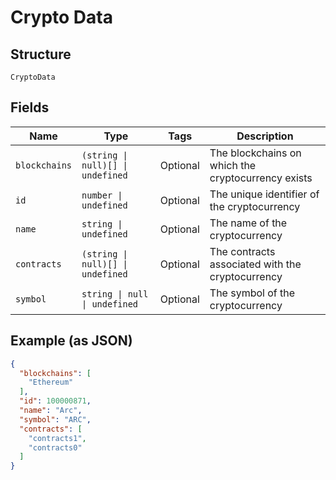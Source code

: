 
# Crypto Data

## Structure

`CryptoData`

## Fields

| Name | Type | Tags | Description |
|  --- | --- | --- | --- |
| `blockchains` | `(string \| null)[] \| undefined` | Optional | The blockchains on which the cryptocurrency exists |
| `id` | `number \| undefined` | Optional | The unique identifier of the cryptocurrency |
| `name` | `string \| undefined` | Optional | The name of the cryptocurrency |
| `contracts` | `(string \| null)[] \| undefined` | Optional | The contracts associated with the cryptocurrency |
| `symbol` | `string \| null \| undefined` | Optional | The symbol of the cryptocurrency |

## Example (as JSON)

```json
{
  "blockchains": [
    "Ethereum"
  ],
  "id": 100000871,
  "name": "Arc",
  "symbol": "ARC",
  "contracts": [
    "contracts1",
    "contracts0"
  ]
}
```

